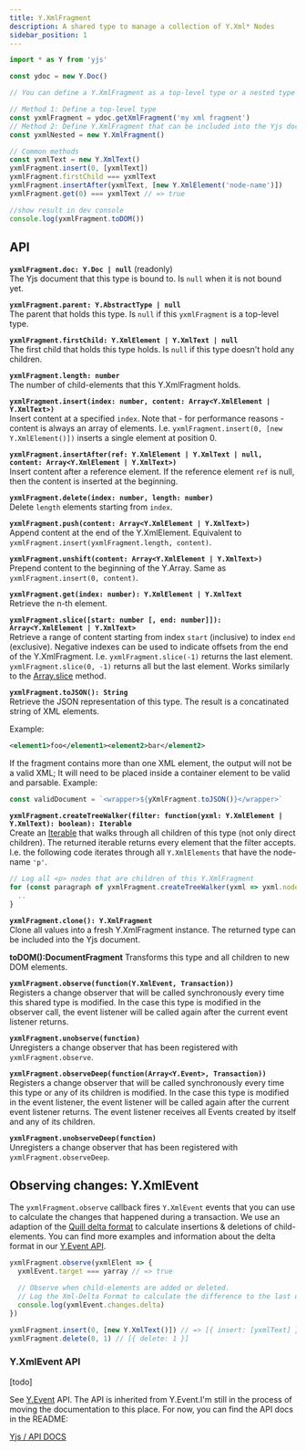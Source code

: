 ```yaml
---
title: Y.XmlFragment
description: A shared type to manage a collection of Y.Xml* Nodes
sidebar_position: 1
---
```


```javascript
import * as Y from 'yjs'

const ydoc = new Y.Doc()

// You can define a Y.XmlFragment as a top-level type or a nested type

// Method 1: Define a top-level type
const yxmlFragment = ydoc.getXmlFragment('my xml fragment')
// Method 2: Define Y.XmlFragment that can be included into the Yjs document
const yxmlNested = new Y.XmlFragment()

// Common methods
const yxmlText = new Y.XmlText()
yxmlFragment.insert(0, [yxmlText])
yxmlFragment.firstChild === yxmlText
yxmlFragment.insertAfter(yxmlText, [new Y.XmlElement('node-name')])
yxmlFragment.get(0) === yxmlText // => true

//show result in dev console
console.log(yxmlFragment.toDOM())
```

## API

**`yxmlFragment.doc: Y.Doc | null`** (readonly)\
The Yjs document that this type is bound to. Is `null` when it is not bound yet.

**`yxmlFragment.parent: Y.AbstractType | null`**\
The parent that holds this type. Is `null` if this `yxmlFragment` is a top-level type.

**`yxmlFragment.firstChild: Y.XmlElement | Y.XmlText | null`**\
The first child that holds this type holds. Is `null` if this type doesn't hold any children.

**`yxmlFragment.length: number`**\
The number of child-elements that this Y.XmlFragment holds.

**`yxmlFragment.insert(index: number, content: Array<Y.XmlElement | Y.XmlText>)`**\
Insert content at a specified `index`. Note that - for performance reasons - content is always an array of elements. I.e. `yxmlFragment.insert(0, [new Y.XmlElement()])` inserts a single element at position 0.

**`yxmlFragment.insertAfter(ref: Y.XmlElement | Y.XmlText | null, content: Array<Y.XmlElement | Y.XmlText>)`**\
Insert content after a reference element. If the reference element `ref` is null, then the content is inserted at the beginning.

**`yxmlFragment.delete(index: number, length: number)`**\
Delete `length` elements starting from `index`.

**`yxmlFragment.push(content: Array<Y.XmlElement | Y.XmlText>)`**\
Append content at the end of the Y.XmlElement. Equivalent to `yxmlFragment.insert(yxmlFragment.length, content)`.

**`yxmlFragment.unshift(content: Array<Y.XmlElement | Y.XmlText>)`**\
Prepend content to the beginning of the Y.Array. Same as `yxmlFragment.insert(0, content)`.

**`yxmlFragment.get(index: number): Y.XmlElement | Y.XmlText`**\
Retrieve the n-th element.

**`yxmlFragment.slice([start: number [, end: number]]): Array<Y.XmlElement | Y.XmlText>`**\
Retrieve a range of content starting from index `start` (inclusive) to index `end` (exclusive). Negative indexes can be used to indicate offsets from the end of the Y.XmlFragment. I.e. `yxmlFragment.slice(-1)` returns the last element. `yxmlFragment.slice(0, -1)` returns all but the last element. Works similarly to the [Array.slice](https://developer.mozilla.org/en-US/docs/Web/JavaScript/Reference/Global\_Objects/Array/slice) method.

**`yxmlFragment.toJSON(): String`**\
Retrieve the JSON representation of this type. The result is a concatinated string of XML elements.

Example: 
```xml
<element1>foo</element1><element2>bar</element2>
```
If the fragment contains more than one XML element, the output will not be a valid XML; It will need to be placed inside a container element to be valid and parsable.
Example: 
```js
const validDocument = `<wrapper>${yXmlFragment.toJSON()}</wrapper>`
```


**`yxmlFragment.createTreeWalker(filter: function(yxml: Y.XmlElement | Y.XmlText): boolean): Iterable`**\
Create an [Iterable](https://developer.mozilla.org/en-US/docs/Web/JavaScript/Reference/Iteration\_protocols) that walks through all children of this type (not only direct children). The returned iterable returns every element that the filter accepts. I.e. the following code iterates through all `Y.XmlElements` that have the node-name `'p'`.

```javascript
// Log all <p> nodes that are children of this Y.XmlFragment
for (const paragraph of yxmlFragment.createTreeWalker(yxml => yxml.nodeName === 'p')) {
  ..
}
```

**`yxmlFragment.clone(): Y.XmlFragment`**\
Clone all values into a fresh Y.XmlFragment instance. The returned type can be included into the Yjs document.

&#x20;**toDOM():DocumentFragment** Transforms this type and all children to new DOM elements.

**`yxmlFragment.observe(function(Y.XmlEvent, Transaction))`**\
Registers a change observer that will be called synchronously every time this shared type is modified. In the case this type is modified in the observer call, the event listener will be called again after the current event listener returns.

**`yxmlFragment.unobserve(function)`**\
Unregisters a change observer that has been registered with `yxmlFragment.observe`.

**`yxmlFragment.observeDeep(function(Array<Y.Event>, Transaction))`**\
Registers a change observer that will be called synchronously every time this type or any of its children is modified. In the case this type is modified in the event listener, the event listener will be called again after the current event listener returns. The event listener receives all Events created by itself and any of its children.

**`yxmlFragment.unobserveDeep(function)`**\
Unregisters a change observer that has been registered with `yxmlFragment.observeDeep`.

## Observing changes: Y.XmlEvent

The `yxmlFragment.observe` callback fires `Y.XmlEvent` events that you can use to calculate the changes that happened during a transaction. We use an adaption of the [Quill delta format](https://quilljs.com/docs/delta/) to calculate insertions & deletions of child-elements. You can find more examples and information about the delta format in our [Y.Event API](../y.event.md#delta-format).

```javascript
yxmlFragment.observe(yxmlElent => {
  yxmlEvent.target === yarray // => true

  // Observe when child-elements are added or deleted. 
  // Log the Xml-Delta Format to calculate the difference to the last observe-event
  console.log(yxmlEvent.changes.delta)
})

yxmlFragment.insert(0, [new Y.XmlText()]) // => [{ insert: [yxmlText] }]
yxmlFragment.delete(0, 1) // [{ delete: 1 }]
```

### Y.XmlEvent API

\[todo]

See [Y.Event](../y.event.md) API. The API is inherited from Y.Event.I'm still in the process of moving the documentation to this place. For now, you can find the API docs in the README:

[Yjs / API DOCS](https://github.com/yjs/yjs#API)
